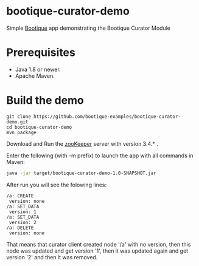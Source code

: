 # bootique-curator-demo

Simple [Bootique](http://bootique.io) app demonstrating the Bootique Curator Module

# Prerequisites
* Java 1.8 or newer.
* Apache Maven.

# Build the demo

```
git clone https://github.com/bootique-examples/bootique-curator-demo.git
cd bootique-curator-demo
mvn package
```

Download and Run the [zooKeeper](http://ftp.byfly.by/pub/apache.org/zookeeper/stable/) server with version 3.4.* .

Enter the following (with -m prefix) to launch the app with all commands in Maven:

```bash
java -jar target/bootique-curator-demo-1.0-SNAPSHOT.jar
```

After run you will see the folowing lines:
```
/a: CREATE
 version: none
/a: SET_DATA
 version: 1
/a: SET_DATA
 version: 2
/a: DELETE
 version: none
```

That means that curator client created node '/a' with no version, then this node was updated and get version '1', then it was updated again and get version '2' and then it was removed.


